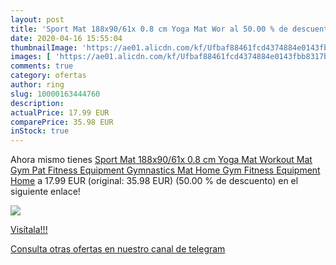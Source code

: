 ```yaml
---
layout: post
title: 'Sport Mat 188x90/61x 0.8 cm Yoga Mat Wor al 50.00 % de descuento'
date: 2020-04-16 15:55:04
thumbnailImage: 'https://ae01.alicdn.com/kf/Ufbaf88461fcd4374884e0143fbb8317bA/Sport-Mat-188x90-61x-0-8-cm-Yoga-Mat-Workout-Mat-Gym-Pat-Fitness-Equipment-Gymnastics.jpg_350x350._SL200_.jpg'
images: [ 'https://ae01.alicdn.com/kf/Ufbaf88461fcd4374884e0143fbb8317bA/Sport-Mat-188x90-61x-0-8-cm-Yoga-Mat-Workout-Mat-Gym-Pat-Fitness-Equipment-Gymnastics.jpg_350x350._SL200_.jpg' ]
comments: true
category: ofertas
author: ring
slug: 10000163444760
description:
actualPrice: 17.99 EUR
comparePrice: 35.98 EUR
inStock: true
---
```


Ahora mismo tienes [Sport Mat 188x90/61x 0.8 cm Yoga Mat Workout Mat Gym Pat Fitness Equipment Gymnastics Mat Home Gym Fitness Equipment Home](https://www.amazon.com/dp/10000163444760/?tag=redken08-20) a 17.99 EUR (original: 35.98 EUR) (50.00 %  de descuento) en el siguiente enlace!

[![](https://ae01.alicdn.com/kf/Ufbaf88461fcd4374884e0143fbb8317bA/Sport-Mat-188x90-61x-0-8-cm-Yoga-Mat-Workout-Mat-Gym-Pat-Fitness-Equipment-Gymnastics.jpg_350x350._SL200_.jpg)](https://www.amazon.com/dp/10000163444760/?tag=redken08-20)

[Visítala!!!](https://www.amazon.com/dp/10000163444760/?tag=redken08-20)

[Consulta otras ofertas en nuestro canal de telegram](https://t.me/s/ofertas25)
